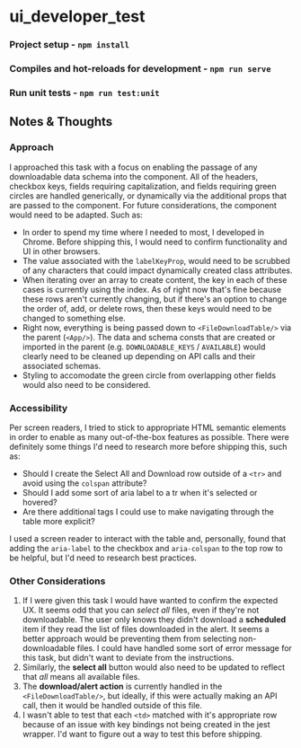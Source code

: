 # ui_developer_test

### Project setup - `npm install`

### Compiles and hot-reloads for development - `npm run serve`

### Run unit tests - `npm run test:unit`

## Notes & Thoughts

### Approach
I approached this task with a focus on enabling the passage of any downloadable data schema into the component. All of the headers, checkbox keys, fields requiring capitalization, and fields requiring green circles are handled generically, or dynamically via the additional props that are passed to the component. For future considerations, the component would need to be adapted. Such as:
- In order to spend my time where I needed to most, I developed in Chrome. Before shipping this, I would need to confirm functionality and UI in other browsers. 
- The value associated with the `labelKeyProp`, would need to be scrubbed of any characters that could impact dynamically created class attributes.
- When iterating over an array to create content, the key in each of these cases is currently using the index. As of right now that's fine because these rows aren't currently changing, but if there's an option to change the order of, add, or delete rows, then these keys would need to be changed to something else.
- Right now, everything is being passed down to `<FileDownloadTable/>` via the parent (`<App/>`). The data and schema consts that are created or imported in the parent (e.g. `DOWNLOADABLE_KEYS` / `AVAILABLE`) would clearly need to be cleaned up depending on API calls and their associated schemas.
- Styling to accomodate the green circle from overlapping other fields would also need to be considered.

### Accessibility
Per screen readers, I tried to stick to appropriate HTML semantic elements in order to enable as many out-of-the-box features as possible. There were definitely some things I'd need to research more before shipping this, such as:
- Should I create the Select All and Download row outside of a `<tr>` and avoid using the `colspan` attribute?
- Should I add some sort of aria label to a tr when it's selected or hovered?
- Are there additional tags I could use to make navigating through the table more explicit?

I used a screen reader to interact with the table and, personally, found that adding the `aria-label` to the checkbox and `aria-colspan` to the top row to be helpful, but I'd need to research best practices.

### Other Considerations
1. If I were given this task I would have wanted to confirm the expected UX. It seems odd that you can *select all* files, even if they're not downloadable. The user only knows they didn't download a **scheduled** item if they read the list of files downloaded in the alert. It seems a better approach would be preventing them from selecting non-downloadable files. I could have handled some sort of error message for this task, but didn't want to deviate from the instructions.
2. Similarly, the **select all** button would also need to be updated to reflect that *all* means all available files.
3. The **download/alert action** is currently handled in the `<FileDownloadTable/>`, but ideally, if this were actually making an API call, then it would be handled outside of this file.
4. I wasn't able to test that each `<td>` matched with it's appropriate row because of an issue with key bindings not being created in the jest wrapper. I'd want to figure out a way to test this before shipping.